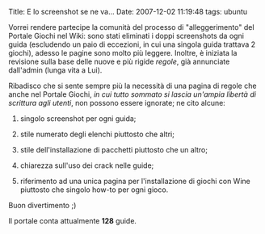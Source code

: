 Title: E lo screenshot se ne va...
Date:  2007-12-02 11:19:48
tags: ubuntu

Vorrei rendere partecipe la comunità del processo di
"alleggerimento" del Portale Giochi nel Wiki: sono stati eliminati i doppi
screenshots da ogni guida (escludendo un paio di eccezioni, in cui una singola
guida trattava 2 giochi), adesso le pagine sono molto più leggere. Inoltre, è
iniziata la revisione sulla base delle nuove e più rigide _regole_, già
annunciate dall'admin (lunga vita a Lui).


Ribadisco che si sente sempre più la necessità di una pagina di regole che
anche nel Portale Giochi, _in cui tutto sommato si lascia un'ampia libertà di
scrittura agli utenti_, non possono essere ignorate; ne cito alcune:


1. singolo screenshot per ogni guida;

2. stile numerato degli elenchi piuttosto che altri;

3. stile dell'installazione di pacchetti piuttosto che un altro;

4. chiarezza sull'uso dei crack nelle guide;

5. riferimento ad una unica pagina per l'installazione di giochi con Wine piuttosto che singolo how-to per ogni gioco.


Buon divertimento ;)


Il portale conta attualmente **128** guide.
